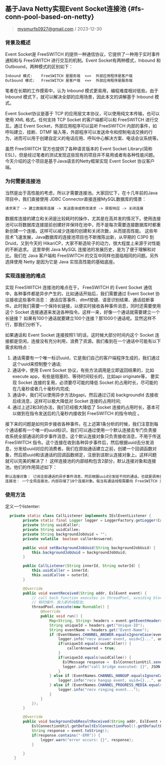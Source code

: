 ## 基于Java Netty实现Event Socket连接池 {#fs-conn-pool-based-on-netty}

> mysmurfs0927@gmail.com / 2023-12-30

### 背景及概述

Event Socket是 FreeSWITCH 的提供一种通信协议，它提供了一种用于实时事件通知和与 FreeSWITCH 进行交互的机制。Event Socket有两种模式，Inbound 和 Outbound，两种模式的区别如下：

```txt
Inbound 模式:    FreeSWITCH 是服务端  <=>  外部应用程序是客户端
Outbound 模式:   FreeSWITCH 是客户端  <=>  外部应用程序是服务端
```

笔者在长期的工作摸索中，认为 Inbound 模式更易用，编程难度相对低些。由于 Inbound 模式下，就可以解决全部的应用场景，因此本文的讲解基于 Inbound 模式。

Event Socket协议是基于 TCP 的应用层文本协议，可以使用纯文本传输，也可以使用 XML 格式。任何支持 TCP Socket 的客户端都可以和 FreeSWITCH 进行交互。通过 Event Socket，外部应用程序可以监听 FreeSWITCH 内部的事件，如呼叫建立、挂断、DTMF 输入等，外部程序可以发送命令和控制电话交换的行为，进而可以用于创建自定义的电话应用、呼叫中心解决方案、电话会议系统等。

虽然 FreeSWITCH 官方也提供了各种语言版本的 Event Socket Library(简称ESL)，但是经过笔者的测试发现这些现有的项目并不易用或者有各种性能问题。 今天介绍的这个项目是基于Java语言的Netty框架实现 Event Socket 协议客户端。

### 为何需要连接池

当然是出于高性能的考虑，所以才需要连接池。大家回忆下，在十几年前的Java项目中，我们直接使用 JDBC Connector直接连接MySQL数据库的情景：

```txt
请求来了 -> 建立数据库连接 -> 发送查询或修改请求 -> 获取响应 -> 关闭连接
```

数据库连接的建立和关闭是比较耗时的操作，尤其是在高并发的情况下。使用连接池可以将数据库连接提前创建好并保持在池中，而不是每次需要连接数据库时都重新创建一个连接。这样可以减少连接的创建和关闭次数，从而提高性能。
这些年技术飞速发展，Java数据库的连接池项目也不断推陈出新，从早期的 C3P0 到 Druid，又到今天的 HikariCP，大家不断造轮子的动力，很大程度上来源于对性能的不断追求。
这里举例 Java MySQL 连接池的发展历史，是为了便于理解和对比。我们在 Java 客户端和 FreeSWITCH 的交互中同样也面临相同的问题。另外选择使用 Netty 是因为它是 Java 实现高性能的基础底座。

### 实现连接池的难点

实现 FreeSWITCH 连接池的难点在于， FreeSWITCH 的 Event Socket 通信中，各种事件都是异步产生的，比如通话开始后，我们需要通过 Event Socket 协议接收这些事件消息： 通话应答事件、dtmf按键、语音识别结果、通话挂断事件。此时我们需要一个保持长链接，以便实时接收各种事件消息，同时还需要使用这个 Socket 连接通道来发送各种指令。这样一来，好像一个通话就需要建立一个长链接？ 如果有100个通话就要建立100个连接？那1000个通话呢。显然这样不行，那我们分析下。

如果通话和 Event Socket 连接按照1:1的话，这时候大部分时间内这个 Socket 连接都是空闲，连接没有充分利用，浪费了资源。我们看到在一个通话中可能有以下需求和特点：

1. 通话需要有一个唯一标识uuid，它是我们自己的客户端程序生成的，我们通过这个uuid来控制整个通话;
2. 通话中，使用 Event Socket 协议，有些方法调用是立即返回结果的，比如execute app，有些是阻塞的、等待时间较长的，比如api originate等， 要实现 Socket 连接的复用，必须要尽可能的降低 Socket 的占用时长，尽可能的在几毫秒或者几十毫秒内完成;
3. 通话中，我们可以使用异步方法bgapi，然后通过订阅 backgroundId 去接收后续消息，这样可以极大降低对 Socket 连接的占用时间;
4. 通过上述2和3的办法，我们已经极大降低了 Socket 连接的占用时长，基本可以做到在指令发送后的几毫秒内接收到 FreeSWITCH 的指令响应 。

接下来的问题是如何异步接收各种事件。在上述第1条分析的时候，我们注意到每个通话都有一个唯一的uuid标识，我们可以通过使用一个默认连接去专门负责接收系统全部通话的异步事件消息，这个默认连接对象只负责接收消息，不用于传送 FreeSWITCH 指令。这个连接在收到各种异步事件后，然后根据uuid去分发消息，分发给uuid对应的消费者。我们在原始通话建立之前，创建一个回调函数对象，然后把uuid和该通话的回调函数绑定，注册到该默认连接对象上。这样问题就可以完美的解决了！ 这样连接池的内部结构包含2部分，默认连接对象和连接池。他们的作用简述如下：

```txt
默认连接对象： 订阅全部通话的异步事件消息，然后根据uuid分发给不同的通话，也就是调用各个通话建立时候注册的回调函数。默认连接对象只有一个。
连接池： 一个全局连接池，内部存储了10个连接对象。每当有通话线程需要向 FreeSWITCH 发送指令的时候，就从连接池借用一个连接对象，发送完指令并获取到响应后，立即把连接归还到连接池。连接池中的连接对象，不订阅任何消息，仅用作发送指令。
```

### 使用方法

定义一个listenter:

```java
  private static class CallListener implements IEslEventListener {
        private static final Logger logger = LoggerFactory.getLogger(CallListener.class);
        private String uuidCaller;
        private String uuidCallee;
        private String backgroundJobUuid = "";
        private volatile  boolean callerAnswered;

        public void setBackgroundJobUuid(String backgroundJobUuid) {
            this.backgroundJobUuid = backgroundJobUuid;
        }

        public CallListener(String innerId, String outerId) {
            this.uuidCaller = innerId;
            this.uuidCallee = outerId;
        }

        @Override
        public void eventReceived(String addr, EslEvent event) {
            // call back function executes in threadPool, avoiding blocking FreeSWITCH esl worker thread.
            // 耗时操作，放入新的线程池;
            threadPool.execute(new Runnable() {
                @Override
                public void run() {
                    Map<String, String> headers = event.getEventHeaders();
                    String uniqueId = headers.get("Unique-ID");
                    String eventName = headers.get("Event-Name");
                    if (EventNames.CHANNEL_ANSWER.equalsIgnoreCase(eventName)) {
                        logger.info("recv answer event, uuid={}...", uniqueId);
                        if(uniqueId.equals(uuidCaller)) {
                            callerAnswered = true;
                        }
                        if(uniqueId.equals(uuidCallee)) {
                          EslMessage response =  EslConnectionUtil.sendSyncApiCommand("uuid_bridge", uuidCaller + " " + uuidCallee);
                          logger.info("call bridge executed: {}", JSON.toJSONString(response));
                        }
                    } else if (EventNames.CHANNEL_HANGUP.equalsIgnoreCase(eventName)) {
                        logger.info("recv hangup event, uuid={}...", uniqueId);
                    } else if (EventNames.CHANNEL_PROGRESS_MEDIA.equalsIgnoreCase(eventName)) {
                        logger.info("recv ringing event...");
                    }
                }
            });
        }

        @Override
        public void backgroundJobResultReceived(String addr, EslEvent event) {
            EslConnectionUtil.getDefaultEslConnectionPool().getDefaultEslConn().removeListener(this.backgroundJobUuid);
            String response = event.toString();
            if(response.contains("-ERR")) {
                logger.warn("error occurs: {}", response);
            }

        }
    }
```	







